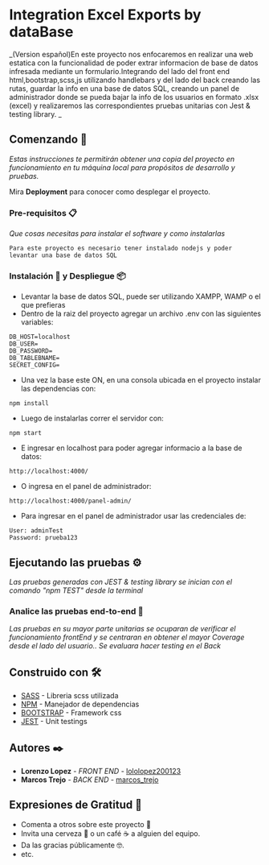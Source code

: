 # Integration Excel Exports by dataBase

_(Version español)En este proyecto nos enfocaremos en realizar una web estatica con la funcionalidad de poder extrar informacion de base de datos infresada mediante un formulario.Integrando del lado del front end html,bootstrap,scss,js utilizando handlebars y del lado del back creando las rutas, guardar la info en una base de datos SQL, creando un panel de administrador donde se pueda bajar la info de los usuarios en formato .xlsx (excel) y realizaremos las correspondientes pruebas unitarias con Jest & testing library.  _

## Comenzando 🚀

_Estas instrucciones te permitirán obtener una copia del proyecto en funcionamiento en tu máquina local para propósitos de desarrollo y pruebas._

Mira **Deployment** para conocer como desplegar el proyecto.


### Pre-requisitos 📋

_Que cosas necesitas para instalar el software y como instalarlas_

```
Para este proyecto es necesario tener instalado nodejs y poder levantar una base de datos SQL
```

### Instalación 🔧 y Despliegue 📦

- Levantar la base de datos SQL, puede ser utilizando XAMPP, WAMP o el que prefieras
- Dentro de la raiz del proyecto agregar un archivo .env con las siguientes variables:

```
DB_HOST=localhost
DB_USER=
DB_PASSWORD=
DB_TABLEBNAME=
SECRET_CONFIG=
```
- Una vez la base este ON, en una consola ubicada en el proyecto instalar las dependencias con:
```
npm install
```
- Luego de instalarlas correr el servidor con:
```
npm start
```
- E ingresar en localhost para poder agregar informacio a la base de datos:
```
http://localhost:4000/
```
- O ingresa en el panel de administrador: 
```
http://localhost:4000/panel-admin/
```
- Para ingresar en el panel de administrador usar las credenciales de:
```
User: adminTest
Password: prueba123
```



## Ejecutando las pruebas ⚙️

_Las pruebas generadas con JEST & testing library se inician con el comando "npm TEST" desde la terminal_

### Analice las pruebas end-to-end 🔩

_Las pruebas en su mayor parte unitarias se ocuparan de verificar el funcionamiento frontEnd y se centraran en obtener el mayor Coverage desde el lado del usuario.. Se evaluara hacer testing en el Back_


## Construido con 🛠️

* [SASS](https://sass-lang.com/) - Libreria scss utilizada
* [NPM](https://www.npmjs.com/) - Manejador de dependencias
* [BOOTSTRAP](https://getbootstrap.com/docs/4.1/getting-started/introduction/) - Framework css
* [JEST]() - Unit testings


## Autores ✒️


* **Lorenzo Lopez** - *FRONT END* - [lololopez200123](https://github.com/lololopez200123)
* **Marcos Trejo** - *BACK END* - [marcos_trejo](https://github.com/marcostrejo2644)


## Expresiones de Gratitud 🎁

* Comenta a otros sobre este proyecto 📢
* Invita una cerveza 🍺 o un café ☕ a alguien del equipo. 
* Da las gracias públicamente 🤓.
* etc.
